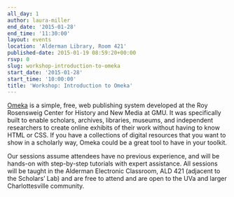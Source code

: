 ```yaml
---
all_day: 1
author: laura-miller
end_date: '2015-01-28'
end_time: '11:30:00'
layout: events
location: 'Alderman Library, Room 421'
published-date: 2015-01-19 08:59:20+00:00
rsvp: 0
slug: workshop-introduction-to-omeka
start_date: '2015-01-28'
start_time: '10:00:00'
title: 'Workshop: Introduction to Omeka'
---
```


[Omeka](http://omeka.org/) is a simple, free, web publishing system developed at the Roy Rosensweig Center for History and New Media at GMU. It was specifically built to enable scholars, archives, libraries, museums, and independent researchers to create online exhibits of their work without having to know HTML or CSS. If you have a collections of digital resources that you want to show in a scholarly way, Omeka could be a great tool to have in your toolkit.

Our sessions assume attendees have no previous experience, and will be hands-on with step-by-step tutorials with expert assistance. All sessions will be taught in the Alderman Electronic Classroom, ALD 421 (adjacent to the Scholars’ Lab) and are free to attend and are open to the UVa and larger Charlottesville community.
